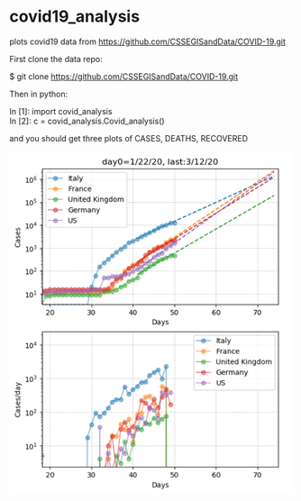 # covid19_analysis
plots covid19 data from https://github.com/CSSEGISandData/COVID-19.git

First clone the data repo:

$ git clone https://github.com/CSSEGISandData/COVID-19.git

Then in python:

In [1]: import covid_analysis                                                   
In [2]: c = covid_analysis.Covid_analysis()                                     

and you should get three plots of CASES, DEATHS, RECOVERED


![example](example_plot.png)
